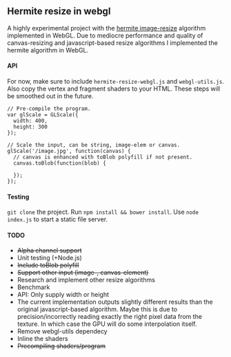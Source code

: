 ## Hermite resize in webgl
A highly experimental project with the [hermite image-resize](https://github.com/viliusle/Hermite-resize) algorithm implemented in WebGL. Due to mediocre performance and quality of canvas-resizing and javascript-based resize algorithms I implemented the hermite algorithm in WebGL.

#### API
For now, make sure to include `hermite-resize-webgl.js` and `webgl-utils.js`. Also copy the vertex and fragment shaders to your HTML. These steps will be smoothed out in the future.
```
// Pre-compile the program.
var glScale = GLScale({
  width: 400,
  height: 300
});

// Scale the input, can be string, image-elem or canvas.
glScale('/image.jpg', function(canvas) {
  // canvas is enhanced with toBlob polyfill if not present.
  canvas.toBlob(function(blob) {

  });
});
```

#### Testing
`git clone` the project. Run `npm install && bower install`. Use `node index.js` to start a static file server.

#### TODO
- ~~Alpha channel support~~
- Unit testing (+Node.js)
- ~~Include toBlob polyfill~~
- ~~Support other input (image-, canvas-element)~~
- Research and implement other resize algorithms
- Benchmark
- API: Only supply width or height
- The current implementation outputs slightly different results than the original javascript-based algorithm. Maybe this is due to precision/incorrectly reading exactly the right pixel data from the texture. In which case the GPU will do some interpolation itself.
- Remove webgl-utils dependecy
- Inline the shaders
- ~~Precompiling shaders/program~~